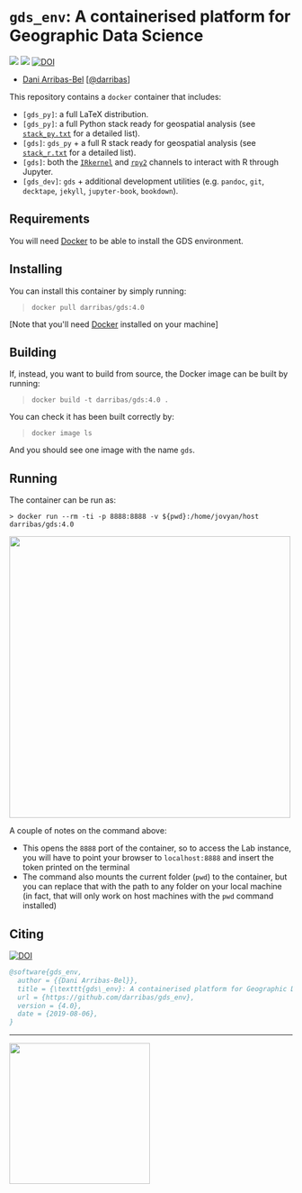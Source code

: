 # `gds_env`: A containerised platform for Geographic Data Science

[![](https://images.microbadger.com/badges/image/darribas/gds:4.0.svg)](https://microbadger.com/images/darribas/gds:4.0 "Get your own image badge on microbadger.com")
[![](https://images.microbadger.com/badges/version/darribas/gds:4.0.svg)](https://microbadger.com/images/darribas/gds:4.0 "Get your own version badge on microbadger.com")
[![DOI](https://zenodo.org/badge/65582539.svg)](https://zenodo.org/badge/latestdoi/65582539)

* [Dani Arribas-Bel](http://darribas.org)
  [[@darribas](http://twitter.com/darribas)]

This repository contains a `docker` container that includes:

* `[gds_py]`: a full LaTeX distribution.
* `[gds_py]`: a full Python stack ready for geospatial analysis (see [`stack_py.txt`](stack_py.txt) for a detailed list).
* `[gds]`: `gds_py` + a full R stack ready for geospatial analysis (see [`stack_r.txt`](stack_r.txt) for a detailed list).
* `[gds]`: both the [`IRkernel`](https://github.com/IRkernel/IRkernel) and [`rpy2`](https://bitbucket.org/rpy2/rpy2) channels to interact with R through Jupyter.
* `[gds_dev]`: `gds` + additional development utilities (e.g. `pandoc`, `git`, `decktape`, `jekyll`, `jupyter-book`, `bookdown`).

## Requirements

You will need [Docker](https://www.docker.com) to be able to install the GDS environment.

## Installing

You can install this container by simply running:

> `docker pull darribas/gds:4.0`

[Note that you'll need [Docker](https://www.docker.com) installed on your machine]

## Building

If, instead, you want to build from source, the Docker image can be built by running:

> `docker build -t darribas/gds:4.0 .`

You can check it has been built correctly by:

> `docker image ls`

And you should see one image with the name `gds`.

## Running

The container can be run as:

```
> docker run --rm -ti -p 8888:8888 -v ${pwd}:/home/jovyan/host darribas/gds:4.0
```

<img src="JupyterLab.png" width="500">

A couple of notes on the command above:

* This opens the `8888` port of the container, so to access the Lab instance,
  you will have to point your browser to `localhost:8888` and insert the token
  printed on the terminal
* The command also mounts the current folder (`pwd`) to the container, but you can replace that with the path to any folder on your local machine (in fact, that will only work on host machines with the `pwd` command installed)

## Citing

[![DOI](https://zenodo.org/badge/65582539.svg)](https://zenodo.org/badge/latestdoi/65582539)

```bibtex
@software{gds_env,
  author = {{Dani Arribas-Bel}},
  title = {\texttt{gds\_env}: A containerised platform for Geographic Data Science},
  url = {https://github.com/darribas/gds_env},
  version = {4.0},
  date = {2019-08-06},
}
```

---

[<img src="gdsl.png" width="250">](https://www.liverpool.ac.uk/geographic-data-science/)

